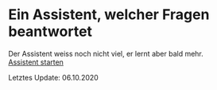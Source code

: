 # Ein Assistent, welcher Fragen beantwortet

Der Assistent weiss noch nicht viel, er lernt aber bald mehr.
<br><a href="https://michivonah.github.io/assistant/">Assistent starten</a>

Letztes Update: 06.10.2020
